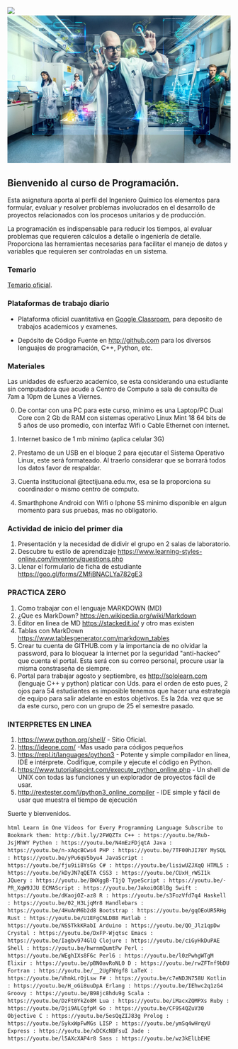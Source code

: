 ![](http://tectijuana.edu.mx/wp-content/uploads/2014/11/Heading-Quimica.png)
![](/imagenes/IntroQ.png)

## Bienvenido al curso de Programación.

Esta asignatura aporta al perfil del Ingeniero Químico los elementos para formular, evaluar y resolver problemas involucrados en el desarrollo de proyectos relacionados con los procesos unitarios y de producción.

La programación es indispensable para reducir los tiempos, al evaluar problemas que requieren cálculos a detalle o ingeniería de detalle. Proporciona las herramientas necesarias para facilitar el manejo de datos y variables que requieren ser controladas en un sistema.

### Temario

[Temario oficial](http://itvillahermosa.edu.mx/docs/oferta/ingquimica/temario2010/1ERSEMESTRE/Programacion.pdf).

### Plataformas de trabajo diario

- Plataforma oficial cuantitativa en [Google Classroom](https://classroom.google.com), para deposito de trabajos academicos y examenes.

- Depósito de Código Fuente en http://github.com para los diversos lenguajes de programación, C++,  Python, etc.



### Materiales
Las unidades de esfuerzo academico, se esta considerando una estudiante sin computadora que acude a Centro de Computo a sala de consulta de 7am a 10pm de Lunes a Viernes.

0. De contar con una PC para este curso, minimo es una Laptop/PC Dual Core con 2 Gb de RAM con sistemas operativo Linux Mint 18 64 bits de 5 años de uso promedio, con interfaz Wifi o Cable Ethernet con internet.

1. Internet basico de 1 mb minimo (aplica celular 3G) 

2. Prestamo de un USB en el bloque 2 para ejecutar el Sistema Operativo Linux, este será formateado. Al traerlo considerar que se borrará todos los datos favor de respaldar.

3. Cuenta institucional @tectijuana.edu.mx, esa se la proporciona su coordinador o mismo centro de computo.

4. Smarthphone Android con Wifi o Iphone 5S minimo disponible en algun momento para sus pruebas, mas no obligatorio.

### Actividad de inicio del primer dia
1. Presentación y la necesidad de didivir el grupo en 2 salas de laboratorio.
2. Descubre tu estilo de aprendizaje https://www.learning-styles-online.com/inventory/questions.php
3. Llenar el formulario de ficha de estudiante https://goo.gl/forms/ZMfjBNACLYa782gE3

### PRACTICA ZERO
1. Como trabajar con el lenguaje MARKDOWN  (MD)
2. ¿Que es MarkDown? https://en.wikipedia.org/wiki/Markdown
3. Editor en linea de MD  https://stackedit.io/  y otro mas existen
4. Tablas con MarkDown  https://www.tablesgenerator.com/markdown_tables
5. Crear tu cuenta de GITHUB.com y la importancia de no olvidar la password, para lo bloquear la internet por la seguridad "anti-hackeo" que cuenta el portal. Esta será con su correo personal, procure usar la misma constraseña de siempre.
6. Portal para trabajar agosto y septiembre, es http://sololearn.com (lenguaje C++ y python) platicar con Uds. para el orden de esto pues, 2 ojos para 54 estudiantes es imposible tenemos que hacer una estrategía de equipo para salir adelante en estos objetivos. Es la 2da. vez que se da este curso, pero con un grupo de 25 el semestre pasado.

### INTERPRETES EN LINEA

1.  https://www.python.org/shell/ - Sitio Oficial.
2.  https://ideone.com/ -Mas usado para códigos pequeños
3.  https://repl.it/languages/python3 - Potente y simple compilador en línea, IDE e intérprete. Codifique, compile y ejecute el código en Python.
4.  https://www.tutorialspoint.com/execute_python_online.php - Un shell de UNIX con todas las funciones y un explorador de proyectos fácil de usar.
5.  http://rextester.com/l/python3_online_compiler - IDE simple y fácil de usar que muestra el tiempo de ejecución

Suerte y bienvenidos.

``html
Learn in One Videos for Every Programming Language
Subscribe to Bookmark them: http://bit.ly/2FWQZTx
C++ : https://youtu.be/Rub-JsjMhWY
Python : https://youtu.be/N4mEzFDjqtA
Java : https://youtu.be/n-xAqcBCws4
PHP : https://youtu.be/7TF00hJI78Y
MySQL : https://youtu.be/yPu6qV5byu4
JavaScript : https://youtu.be/fju9ii8YsGs
C# : https://youtu.be/lisiwUZJXqQ
HTML5 : https://youtu.be/kDyJN7qQETA
CSS3 : https://youtu.be/CUxH_rWSI1k
JQuery : https://youtu.be/BWXggB-T1jQ
TypeScript : https://youtu.be/-PR_XqW9JJU
ECMAScript : https://youtu.be/Jakoi0G8lBg
Swift : https://youtu.be/dKaojOZ-az8
R : https://youtu.be/s3FozVfd7q4
Haskell : https://youtu.be/02_H3LjqMr8
Handlebars : https://youtu.be/4HuAnM6b2d8
Bootstrap : https://youtu.be/gqOEoUR5RHg
Rust : https://youtu.be/U1EFgCNLDB8
Matlab : https://youtu.be/NSSTkkKRabI
Arduino : https://youtu.be/QO_Jlz1qpDw
Crystal : https://youtu.be/DxFP-Wjqtsc
Emacs : https://youtu.be/Iagbv974GlQ
Clojure : https://youtu.be/ciGyHkDuPAE
Shell : https://youtu.be/hwrnmQumtPw
Perl : https://youtu.be/WEghIXs8F6c
Perl6 : https://youtu.be/l0zPwhgWTgM
Elixir : https://youtu.be/pBNOavRoNL0
D : https://youtu.be/rwZFTnf9bDU
Fortran : https://youtu.be/__2UgFNYgf8
LaTeX : https://youtu.be/VhmkLrOjLsw
F# : https://youtu.be/c7eNDJN758U
Kotlin : https://youtu.be/H_oGi8uuDpA
Erlang : https://youtu.be/IEhwc2q1zG4
Groovy : https://youtu.be/B98jc8hdu9g
Scala : https://youtu.be/DzFt0YkZo8M
Lua : https://youtu.be/iMacxZQMPXs
Ruby : https://youtu.be/Dji9ALCgfpM
Go : https://youtu.be/CF9S4QZuV30
Objective C : https://youtu.be/5esQqZIJ83g
Prolog : https://youtu.be/SykxWpFwMGs
LISP : https://youtu.be/ymSq4wHrqyU
Express : https://youtu.be/xDCKcNBFsuI
Jade : https://youtu.be/l5AXcXAP4r8
Sass : https://youtu.be/wz3kElLbEHE
``
